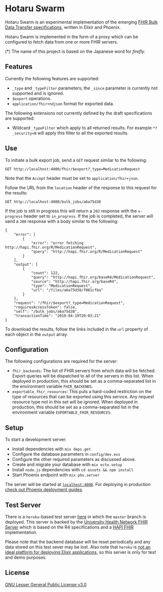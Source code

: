 # Hotaru Swarm
Hotaru Swarm is an experimental implementation of the emerging [FHIR Bulk Data Transfer specifications](https://github.com/smart-on-fhir/fhir-bulk-data-docs/blob/master/export.md), written in Elixir and Phoenix. 

Hotaru Swarm is implemented in the form of a proxy which can be configured to fetch data from one or more FHIR servers.

(*) The name of this project is based on the Japanese word for _firefly_. 

## Features
Currently the following features are supported:

  * `_type` and `_typeFilter` parameters; the `_since` parameter is currently not supported and is ignored.
  * `$export` operations.
  * `application/fhir+ndjson` format for exported data.

The following extensions not currently defined by the draft specifications are supported:
  * Wildcard `_typeFilter` which apply to all returned results. For example `*?_security=N` will apply this filter to all the exported results.

## Use
To initiate a bulk export job, send a `GET` request similar to the following:

``` 
GET http://localhost:4000/fhir/$export?_type=MedicationRequest
```
Note that the `Accept` header must be set to `application/fhir+json`.

Follow the URL from the `location` header of the response to this request for the results:

```
GET http://localhost:4000/bulk_jobs/a6a75d38
```
If the job is still in progress this will return a `202` response with the `x-progress` header set to `in_progress`. If the job is completed, the server will send a `200` response with a body similar to the following:

```
{
    "error": [
        {
            "error": "error fetching http://hapi.fhir.org/R/MedicationRequest",
            "query": "http://hapi.fhir.org/R/MedicationRequest"
        }
    ],
    "output": [
        {
            "count": 122,
            "query": "http://hapi.fhir.org/baseR4/MedicationRequest",
            "source": "http://hapi.fhir.org/baseR4",
            "type": "MedicationRequest",
            "url": "/files/a6a75d38/f081cfba"
        }
    ],
    "request": "/fhir/$export?_type=MedicationRequest",
    "requiresAccessToken": false,
    "self": "/bulk_jobs/a6a75d38",
    "transactionTime": "2019-04-19T20:03:21"
}
```

To download the results, follow the links included in the `url` property of each object in the `output` array.

## Configuration
The following configurations are required for the server:

  * `fhir_backends`: The list of FHIR servers from which data will be fetched. Export queries will be dispatched to all of the servers in this list. When deployed in production, this should be set as a comma-separated list in the environment variable `FHIR_BACKENDS`.
  * `exportable_fhir_resources`: This puts a hard-coded restriction on the type of resources that can be exported using this service. Any request resource type not in this set will be ignored. When deployed in production, this should be set as a comma-separated list in the environment variable `EXPORTABLE_FHIR_RESOURCES`.

## Setup

To start a development server:

  * Install dependencies with `mix deps.get`
  * Configure the database parameters in `config/dev.exs`
  * Configure the other required parameters as discussed above.
  * Create and migrate your database with `mix ecto.setup`
  * Install `node.js` dependencies with `cd assets && npm install`
  * Start Phoenix endpoint with `mix phx.server`

The server will be started at [`localhost:4000`](http://localhost:4000). For deploying in production [check out Phoenix deployment guides](https://hexdocs.pm/phoenix/deployment.html).

## Test Server
There is a `heroku`-based test server [here](https://hotaru-swarm.herokuapp.com/) in which the `master` branch is deployed. This server is backed by the [University Health Network FHIR Server]( http://hapi.fhir.org/baseR4) which is based on the R4 specifications and a [HAPI FHIR](http://hapifhir.io/) implementation.

Please note that the backend database will be reset periodically and any data stored on this test sever may be lost. Also note that `heroku` is [not an ideal platform for deploying Elixir applications](https://hexdocs.pm/phoenix/heroku.html#limitations), so this server is only for test and demo purposes.

## License
[GNU Lesser General Public License v3.0](https://github.com/mojitoholic/hotaru-swarm/blob/master/LICENSE)
